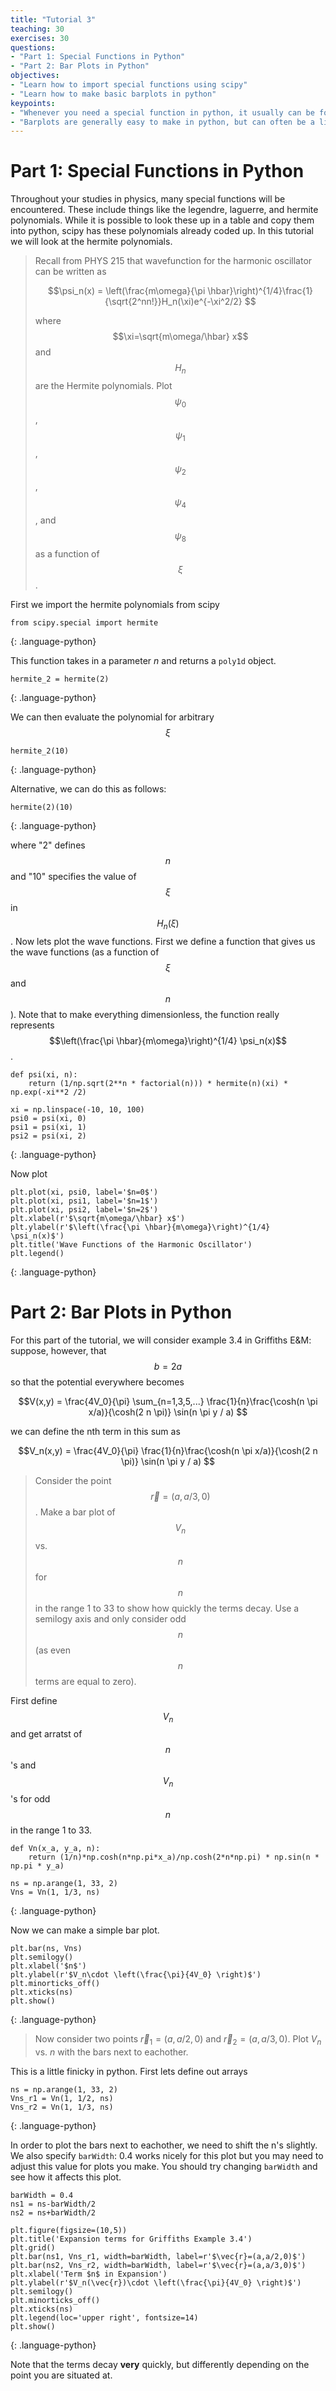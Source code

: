 ```yaml
---
title: "Tutorial 3"
teaching: 30
exercises: 30
questions:
- "Part 1: Special Functions in Python"
- "Part 2: Bar Plots in Python"
objectives:
- "Learn how to import special functions using scipy"
- "Learn how to make basic barplots in python"
keypoints:
- "Whenever you need a special function in python, it usually can be found in the scipy library"
- "Barplots are generally easy to make in python, but can often be a little finnicky"
---
```


# Part 1: Special Functions in Python

Throughout your studies in physics, many special functions will be encountered. These include things like the legendre, laguerre, and hermite polynomials. While it is possible to look these up in a table and copy them into python, scipy has these polynomials already coded up. In this tutorial we will look at the hermite polynomials.


> Recall from PHYS 215 that wavefunction for the harmonic oscillator can be written as 
>
> $$\psi_n(x) = \left(\frac{m\omega}{\pi \hbar}\right)^{1/4}\frac{1}{\sqrt{2^nn!}}H_n(\xi)e^{-\xi^2/2} $$
>
> where $$\xi=\sqrt{m\omega/\hbar} x$$ and $$H_n$$ are the Hermite polynomials. Plot $$\psi_0$$, $$\psi_1$$, $$\psi_2$$, $$\psi_4$$, and $$\psi_8$$ as a function of $$\xi$$.

First we import the hermite polynomials from scipy

~~~
from scipy.special import hermite
~~~
{: .language-python}

This function takes in a parameter $n$ and returns a `poly1d` object.

~~~
hermite_2 = hermite(2)
~~~
{: .language-python}

We can then evaluate the polynomial for arbitrary $$\xi$$

~~~
hermite_2(10)
~~~
{: .language-python}

Alternative, we can do this as follows:

~~~
hermite(2)(10)
~~~
{: .language-python}

where "2" defines $$n$$ and "10" specifies the value of $$\xi$$ in $$H_n(\xi)$$. Now lets plot the wave functions. First we define a function that gives us the wave functions (as a function of $$\xi$$ and $$n$$). Note that to make everything dimensionless, the function really represents $$\left(\frac{\pi \hbar}{m\omega}\right)^{1/4} \psi_n(x)$$.


~~~
def psi(xi, n):
    return (1/np.sqrt(2**n * factorial(n))) * hermite(n)(xi) * np.exp(-xi**2 /2)

xi = np.linspace(-10, 10, 100)
psi0 = psi(xi, 0)
psi1 = psi(xi, 1)
psi2 = psi(xi, 2)
~~~
{: .language-python}

Now plot

~~~
plt.plot(xi, psi0, label='$n=0$')
plt.plot(xi, psi1, label='$n=1$')
plt.plot(xi, psi2, label='$n=2$')
plt.xlabel(r'$\sqrt{m\omega/\hbar} x$')
plt.ylabel(r'$\left(\frac{\pi \hbar}{m\omega}\right)^{1/4} \psi_n(x)$')
plt.title('Wave Functions of the Harmonic Oscillator')
plt.legend()
~~~
{: .language-python}

# Part 2: Bar Plots in Python

For this part of the tutorial, we will consider example 3.4 in Griffiths E&M: suppose, however, that $$b=2a$$ so that the potential everywhere becomes 

$$V(x,y) = \frac{4V_0}{\pi} \sum_{n=1,3,5,...} \frac{1}{n}\frac{\cosh(n \pi x/a)}{\cosh(2 n \pi)} \sin(n \pi y / a)  $$

we can define the nth term in this sum as 

$$V_n(x,y) = \frac{4V_0}{\pi} \frac{1}{n}\frac{\cosh(n \pi x/a)}{\cosh(2 n \pi)} \sin(n \pi y / a) $$

> Consider the point $$\vec{r}=(a,a/3,0)$$. Make a bar plot of $$V_n$$ vs. $$n$$ for $$n$$ in the range 1 to 33 to show how quickly the terms decay. Use a semilogy axis and only consider odd $$n$$ (as even $$n$$ terms are equal to zero).

First define $$V_n$$ and get arratst of $$n$$'s and $$V_n$$'s for odd $$n$$ in the range 1 to 33.

~~~
def Vn(x_a, y_a, n):
    return (1/n)*np.cosh(n*np.pi*x_a)/np.cosh(2*n*np.pi) * np.sin(n * np.pi * y_a)
    
ns = np.arange(1, 33, 2)
Vns = Vn(1, 1/3, ns)
~~~
{: .language-python}

Now we can make a simple bar plot.

~~~
plt.bar(ns, Vns)
plt.semilogy()
plt.xlabel('$n$')
plt.ylabel(r'$V_n\cdot \left(\frac{\pi}{4V_0} \right)$')
plt.minorticks_off()
plt.xticks(ns)
plt.show()
~~~
{: .language-python}

> Now consider two points $\vec{r}_1 = (a,a/2,0)$ and $\vec{r}_2 = (a,a/3,0)$. Plot $V_n$ vs. $n$ with the bars next to eachother.

This is a little finicky in python. First lets define out arrays

~~~
ns = np.arange(1, 33, 2)
Vns_r1 = Vn(1, 1/2, ns)
Vns_r2 = Vn(1, 1/3, ns)
~~~
{: .language-python}

In order to plot the bars next to eachother, we need to shift the n's slightly. We also specify `barWidth`: 0.4 works nicely for this plot but you may need to adjust this value for plots you make. You should try changing `barWidth` and see how it affects this plot.

~~~
barWidth = 0.4
ns1 = ns-barWidth/2
ns2 = ns+barWidth/2

plt.figure(figsize=(10,5))
plt.title('Expansion terms for Griffiths Example 3.4')
plt.grid()
plt.bar(ns1, Vns_r1, width=barWidth, label=r'$\vec{r}=(a,a/2,0)$')
plt.bar(ns2, Vns_r2, width=barWidth, label=r'$\vec{r}=(a,a/3,0)$')
plt.xlabel('Term $n$ in Expansion')
plt.ylabel(r'$V_n(\vec{r})\cdot \left(\frac{\pi}{4V_0} \right)$')
plt.semilogy()
plt.minorticks_off()
plt.xticks(ns)
plt.legend(loc='upper right', fontsize=14)
plt.show()
~~~
{: .language-python}

Note that the terms decay **very** quickly, but differently depending on the point you are situated at.










